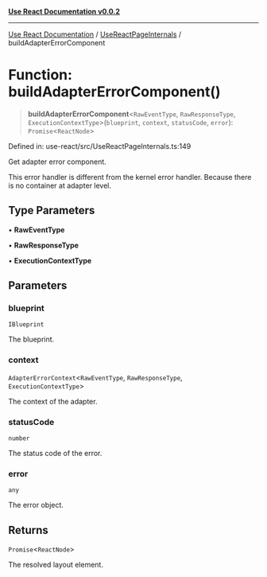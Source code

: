 [**Use React Documentation v0.0.2**](../../README.md)

***

[Use React Documentation](../../modules.md) / [UseReactPageInternals](../README.md) / buildAdapterErrorComponent

# Function: buildAdapterErrorComponent()

> **buildAdapterErrorComponent**\<`RawEventType`, `RawResponseType`, `ExecutionContextType`\>(`blueprint`, `context`, `statusCode`, `error`): `Promise`\<`ReactNode`\>

Defined in: use-react/src/UseReactPageInternals.ts:149

Get adapter error component.

This error handler is different from the kernel error handler.
Because there is no container at adapter level.

## Type Parameters

• **RawEventType**

• **RawResponseType**

• **ExecutionContextType**

## Parameters

### blueprint

`IBlueprint`

The blueprint.

### context

`AdapterErrorContext`\<`RawEventType`, `RawResponseType`, `ExecutionContextType`\>

The context of the adapter.

### statusCode

`number`

The status code of the error.

### error

`any`

The error object.

## Returns

`Promise`\<`ReactNode`\>

The resolved layout element.
